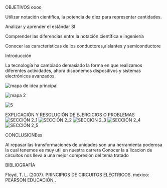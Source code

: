 OBJETIVOS oooo

Utilizar notación científica, la potencia de diez para representar cantidades.

Analizar y aprender el estándar SI

Comprender las diferencias entre la notación científica e ingeniería 

Conocer las caracteristicas de los conductores,aislantes y semiconductore

Introducción

La tecnología ha cambiado demasiado la forma en que realizamos diferentes actividades, ahora disponemos dispositivos y sistemas electrónicos avanzados.

![mapa de idea principal](https://user-images.githubusercontent.com/105291794/168743434-17d62bed-2706-4e74-ad93-01fa8326ff41.jpg)


![mapa 2](https://user-images.githubusercontent.com/105291794/168744717-02ed037c-7aea-4a73-8a52-d25a3f1f8619.png)

![5](https://user-images.githubusercontent.com/105291794/168804609-45060884-1237-4cf0-9a04-a66ee0378f65.png)

EXPLICACIÓN Y RESOLUCIÓN DE EJERCICIOS O PROBLEMAS
![SECCIÓN 2_1](https://user-images.githubusercontent.com/105291794/168746333-5e7b2ae5-2426-4439-a9df-a5a995991578.jpg)
![SECCIÓN 2_2](https://user-images.githubusercontent.com/105291794/168746338-5a387384-abdf-4fb7-9339-a5b111620cef.jpg)
![SECCIÓN 2_3](https://user-images.githubusercontent.com/105291794/168746343-0e84e92d-7209-431b-9bdf-a0d38290faaf.jpg)
![SECCIÓN 2_4](https://user-images.githubusercontent.com/105291794/168746344-395b6017-dad6-480d-a95e-90c663132da1.jpg)
![SECCIÓN 2_5](https://user-images.githubusercontent.com/105291794/168746345-25bb777e-3627-4d7e-909c-fd82127eae04.jpg)

CONCLUSIONEes

Al repasar las transformaciones de unidades son una herramienta poderosa la cual tenemos es muy util en nuestra carrera
Conocer la a´licacion de circuitos nos lleva a una mejor compresión  del tema tratado 

BIBLIOGRAFÍA

Floyd, T. L. (2007). PRINCIPIOS DE CIRCUITOS ELÉCTRICOS. mexico: PEARSON EDUCACIÓN,.








